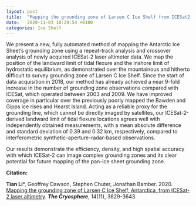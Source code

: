 ```yaml
---
layout: post
title:  "Mapping the grounding zone of Larsen C Ice Shelf from ICESat2 altimetry"
date:   2020-11-03 10:29:54 +0100
categories: Ice Shelf
---
```

We present a new, fully automated method of mapping the Antarctic Ice Sheet’s grounding zone using a repeat-track analysis and crossover analysis of newly acquired ICESat-2 laser altimeter data. We map the position of the landward limit of tidal flexure and the inshore limit of hydrostatic equilibrium, as demonstrated over the mountainous and hitherto difficult to survey grounding zone of Larsen C Ice Shelf. Since the start of data acquisition in 2018, our method has already achieved a near 9-fold increase in the number of grounding zone observations compared with ICESat, which operated between 2003 and 2009. We have improved coverage in particular over the previously poorly mapped the Bawden and Gipps ice rises and Hearst Island. Acting as a reliable proxy for the grounding line, which cannot be directly imaged by satellites, our ICESat-2-derived landward limit of tidal flexure locations agrees well with independently obtained measurements, with a mean absolute difference and standard deviation of 0.39 and 0.32 km, respectively, compared to interferometric synthetic-aperture-radar-based observations. 

Our results demonstrate the efficiency, density, and high spatial accuracy with which ICESat-2 can image complex grounding zones and its clear potential for future mapping of the pan-ice sheet grounding zone.


**Citation:**

**Tian Li**\*, Geoffrey Dawson, Stephen Chuter, Jonathan Bamber. 2020. [Mapping the grounding zone of Larsen C Ice Shelf, Antarctica, from ICESat-2 laser altimetry](https://tc.copernicus.org/articles/14/3629/2020/). ***The Cryosphere***, 14(11), 3629-3643.
